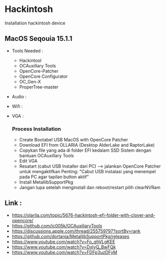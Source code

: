# Hackintosh
Installation hackintosh device

## MacOS Seqouia 15.1.1
- Tools Needed :
  - Hackintool
  - OCAuxillary Tools
  - OpenCore-Patcher
  - OpenCore Configurator
  - OC_Gen-X
  - ProperTree-master
 
- Audio :
- Wifi :
- VGA :

  ### Process Installation
  - Create Bootabel USB MacOS with OpenCore Patcher
  - Download EFI from OLLARIA (Desktop AlderLake and RaptorLake)
  - Copykan file yang ada di folder EFI kedalam SSD Sistem dengan bantuan OCAuxillary Tools
  - Edit VGA
  - Resatart (cabut USB Installer dari PC) --> jalankan OpenCore Patcher untuk mengaktifkan Penting: "Cabut USB instalasi yang menempel pada PC agar tapilan button aktif"
  - Install MetallibSupportPkg
  - Jangan lupa setelah menginstall dan reboot/restart pilih clearNVRam
 

## Link :
- https://olarila.com/topic/5676-hackintosh-efi-folder-with-clover-and-opencore/
- https://github.com/ic005k/OCAuxiliaryTools
- https://discussions.apple.com/thread/255759797?sortBy=rank
- https://github.com/dortania/MetallibSupportPkg/releases
- https://www.youtube.com/watch?v=Fo_ghVLgKEE
- https://www.youtube.com/watch?v=DxlyQ_BwFQk
- https://www.youtube.com/watch?v=FDFp3uzDFyM










